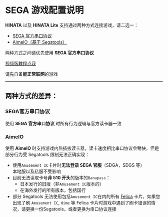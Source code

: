 # SEGA 游戏配置说明

**HINATA** 以及 **HINATA Lite** 支持通过两种方式连接游戏，请二选一：
* [SEGA 官方串口协议](serial.md)
* [AimeIO（基于 Segatools）](aimeio.md)

两种方式之间请优先使用 **SEGA 官方串口协议**

[视频版教程点我](https://www.bilibili.com/video/BV1VQCUYyEGA/)

请先自备**能正常联网**的游戏
***

## 两种方式的差异：

### SEGA官方串口协议
使用 **SEGA 官方串口协议** 时所有行为逻辑与官方读卡器一致

### AimeIO
使用 **AimeIO** 时支持游戏内热插拔读卡器，读卡速度相比串口协议会稍快，但是部分行为受 Segatools 限制无法正确实现：

* 使用`Amusement IC`卡片时**无法登录 SEGA 官服**（SDGA，SDGS 等）<br>本地服以及私服不受影响
* 目前无法读取卡号**非 510 开头**的版本的`Banapass`：
  * 日本发行的旧版（非`Amusement IC`版本的）
  * 在海外发行的所有版本，包括国行
* 部分 Segatools 无法使用包括`Amusement IC`在内的所有 [Felica](https://zh.wikipedia.org/wiki/FeliCa) 卡片，如果您出现了刷 `Amusement IC`, `Hime` 等 Felica 卡片时游戏中遇到了刷卡错误的情况，请更换一份Segatools，或者更换为串口协议连接
